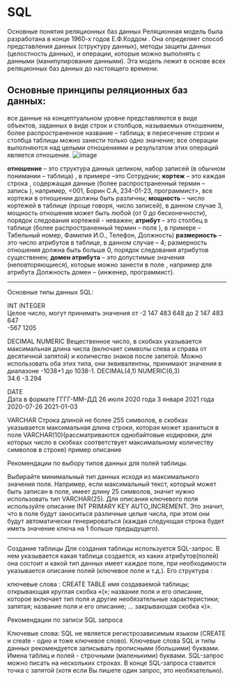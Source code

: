 # SQL
Основные понятия реляционных баз данных
Реляционная модель была разработана в конце 1960-х годов Е.Ф.Коддом . Она определяет способ представления данных (структуру данных), методы защиты данных (целостность данных), и операции, которые можно выполнять с данными (манипулирование данными). Эта модель лежит в основе всех реляционных баз данных до настоящего времени.

## Основные принципы реляционных баз данных:

все данные на концептуальном уровне представляются в виде объектов, заданных в виде строк и столбцов, называемых отношением, более распространенное название – таблица;
в пересечение строки и столбца таблицы можно занести только одно значение;
все операции выполняются над целыми отношениями и результатом этих операций является отношение.
![image](https://user-images.githubusercontent.com/42906948/165599203-00603d61-36ed-4524-add0-c636239b3e7a.png)

**отношение**  – это структура данных целиком, набор записей (в обычном понимании – таблица) , в  примере –это Сотрудник;
**кортеж** – это каждая строка , содержащая данные (более распространенный термин – запись ), например, <001, Борин С.А, 234-01-23, программист>, все кортежи в отношении должны быть различны;
**мощность** – число кортежей в таблице (проще говоря, число записей), в данном случае 3, мощность отношения может быть любой (от 0 до бесконечности), порядок следования кортежей - неважен;
**атрибут** – это столбец в таблице (более распространенный термин – поле ), в примере – Табельный номер, Фамилия И.О., Телефон, Должность) 
**размерность** – это число атрибутов в таблице, в данном случае – 4;
размерность отношения должна быть больше 0, порядок следования атрибутов существенен;
 **домен атрибута** – это допустимые значения (неповторяющиеся), которые можно занести в поле , например для атрибута Должность домен – {инженер, программист}.
 ___
 Основные типы данных SQL:
 
 INT INTEGER	
 Целое число, могут принимать значения
от -2 147 483 648 до 2 147 483 647	
-567 1205

DECIMAL NUMERIC	
Вещественное число,
в скобках указывается максимальная
длина числа (включает символы слева и справа от десятичной запятой)
и количество знаков после запятой.
Можно использовать оба этих типа, они эквивалентны,
принимают значения в диапазоне -1038+1 до 1038-1.
DECIMAL(4,1)
 NUMERIC(6,3)	 
34.6
-3.294

DATE	
Дата в формате ГГГГ-ММ-ДД 
26 июля 2020 года
3 января 2021 года	 
2020-07-26
2021-01-03

VARCHAR	
Строка длиной не более 255 символов,
в скобках указывается максимальная
длина строки, которая может храниться в поле
VARCHAR(10)(рассматриваются однобайтовые кодировки,
для которых число в скобках соответствует максимальному
количеству символов в строке)
пример
описание

Рекомендации по выбору типов данных для полей таблицы.

Выбирайте минимальный тип данных исходя из максимального значения поля. Например, если максимальный текст, который может быть записан в поле, имеет длину 25 символов, значит нужно использовать тип VARCHAR(25).
Для описания ключевого поля используйте описание INT PRIMARY KEY AUTO_INCREMENT. Это значит, что в поле будут заноситься различные целые числа, при этом они будут автоматически генерироваться (каждая следующая строка будет иметь значение ключа на 1 больше предыдущего).
___
Создание таблицы
Для создания таблицы используется SQL-запрос. В нем указывается какая таблица создается, из каких атрибутов(полей) она состоит и какой тип данных имеет каждое поле, при необходимости указывается описание полей (ключевое поле и т.д.). Его структура :

ключевые слова : CREATE TABLE
имя создаваемой таблицы;
открывающая круглая скобка «(»;
название поля и его описание, которое включает тип поля и другие необязательные характеристики;
запятая;
название поля и его описание;
...
закрывающая скобка «)».

Рекомендации по записи SQL запроса

Ключевые слова: SQL не является регистрозависимым языком (CREATE и create - одно и тоже ключевое слово). 
Ключевые слова SQL и типы данных рекомендуется  записывать прописными (большими) буквами.
Имена таблиц и полей - строчными (маленькими) буквами.
SQL-запрос можно писать на нескольких строках.
В конце SQL-запроса ставится точка с запятой (хотя если Вы пишете один запрос, это необязательно).

